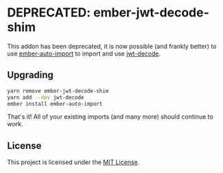DEPRECATED: ember-jwt-decode-shim
==============================================================================

This addon has been deprecated, it is now possible (and frankly better)
to use [ember-auto-import](https://www.npmjs.com/package/ember-auto-import)
to import and use [jwt-decode](https://www.npmjs.com/package/jwt-decode).

Upgrading
------------------------------------------------------------------------------

```bash
yarn remove ember-jwt-decode-shim
yarn add --dev jwt-decode
ember install ember-auto-import
```

That's it! All of your existing imports (and many more) should continue to work.

License
------------------------------------------------------------------------------

This project is licensed under the [MIT License](LICENSE.md).
